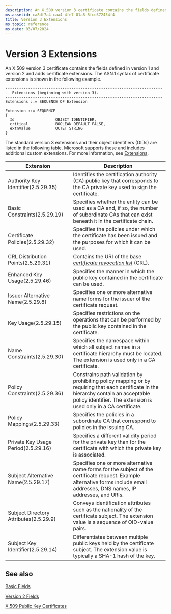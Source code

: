 ```yaml
---
description: An X.509 version 3 certificate contains the fields defined in version 1 and version 2 and adds certificate extensions. The ASN.1 syntax of certificate extensions is shown in the following example.
ms.assetid: ca8df7a4-caa4-4fe7-81a8-8fce372454f4
title: Version 3 Extensions
ms.topic: reference
ms.date: 03/07/2024
---
```


# Version 3 Extensions

An X.509 version 3 certificate contains the fields defined in version 1 and version 2 and adds certificate extensions. The ASN.1 syntax of certificate extensions is shown in the following example.

``` syntax
---------------------------------------------------------------------
-- Extensions (beginning with version 3).
---------------------------------------------------------------------
Extensions ::= SEQUENCE OF Extension

Extension ::= SEQUENCE 
{
  Id                  OBJECT IDENTIFIER,
  critical            BOOLEAN DEFAULT FALSE,
  extnValue           OCTET STRING
}
```

The standard version 3 extensions and their object identifiers (OIDs) are listed in the following table. Microsoft supports these and includes additional custom extensions. For more information, see [Extensions](extensions.md).

| Extension | Description |
|--------|--------|
| Authority Key Identifier(2.5.29.35) | Identifies the certification authority (CA) public key that corresponds to the CA private key used to sign the certificate. |
| Basic Constraints(2.5.29.19) | Specifies whether the entity can be used as a CA and, if so, the number of subordinate CAs that can exist beneath it in the certificate chain. |
| Certificate Policies(2.5.29.32) | Specifies the policies under which the certificate has been issued and the purposes for which it can be used. |
| CRL Distribution Points(2.5.29.31) | Contains the URI of the base [*certificate revocation list*](/windows/win32/SecGloss/c-gly) (CRL). |
| Enhanced Key Usage(2.5.29.46) | Specifies the manner in which the public key contained in the certificate can be used. |
| Issuer Alternative Name(2.5.29.8) | Specifies one or more alternative name forms for the issuer of the certificate request. |
| Key Usage(2.5.29.15) | Specifies restrictions on the operations that can be performed by the public key contained in the certificate. |
| Name Constraints(2.5.29.30) | Specifies the namespace within which all subject names in a certificate hierarchy must be located. The extension is used only in a CA certificate. |
| Policy Constraints(2.5.29.36) | Constrains path validation by prohibiting policy mapping or by requiring that each certificate in the hierarchy contain an acceptable policy identifier. The extension is used only in a CA certificate. |
| Policy Mappings(2.5.29.33) | Specifies the policies in a subordinate CA that correspond to policies in the issuing CA. |
| Private Key Usage Period(2.5.29.16) | Specifies a different validity period for the private key than for the certificate with which the private key is associated. |
| Subject Alternative Name(2.5.29.17) | Specifies one or more alternative name forms for the subject of the certificate request. Example alternative forms include email addresses, DNS names, IP addresses, and URIs. |
| Subject Directory Attributes(2.5.29.9) | Conveys identification attributes such as the nationality of the certificate subject. The extension value is a sequence of OID-value pairs. |
| Subject Key Identifier(2.5.29.14) | Differentiates between multiple public keys held by the certificate subject. The extension value is typically a SHA-1 hash of the key. |

## See also

[Basic Fields](about-basic-fields.md)

[Version 2 Fields](about-version-2-fields.md)

[X.509 Public Key Certificates](about-x-509-public-key-certificates.md)
